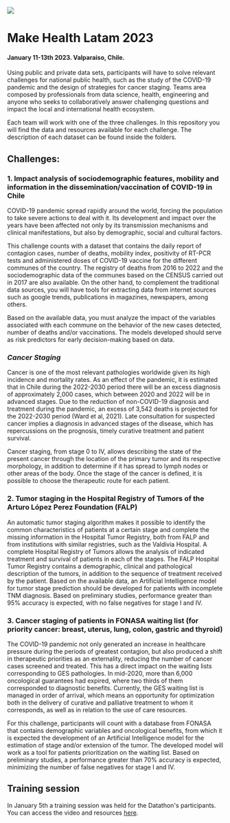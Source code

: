 ![](https://github.com/covasquezv/MakeHealthChile2023/blob/main/src/header-form-datathon.png)

# Make Health Latam 2023
#### January 11-13th 2023. Valparaiso, Chile.

Using public and private data sets, participants will have to solve relevant challenges for national public health, such as the study of the COVID-19 pandemic and the design of strategies for cancer staging. Teams area composed by professionals from data science, health, engineering and anyone who seeks to collaboratively answer challenging questions and impact the local and international health ecosystem.

Each team will work with one of the three challenges. In this repository you will find the data and resources available for each challenge. The description of each dataset can be found inside the folders.

## Challenges:

### **1. Impact analysis of sociodemographic features, mobility and information in the dissemination/vaccination of COVID-19 in Chile**

COVID-19 pandemic spread rapidly around the world, forcing the population to take severe actions to deal with it. Its development and impact over the years have been affected not only by its transmission mechanisms and clinical manifestations, but also by demographic, social and cultural factors.

This challenge counts with a dataset that contains the daily report of contagion cases, number of deaths, mobility index, positivity of RT-PCR tests and administered doses of COVID-19 vaccine for the different communes of the country. The registry of deaths from 2016 to 2022 and the sociodemographic data of the communes based on the CENSUS carried out in 2017 are also  available. On the other hand, to complement the traditional data sources, you will have tools for extracting data from internet sources such as google trends, publications in magazines, newspapers, among others.

Based on the available data, you must analyze the impact of the variables associated with each commune on the behavior of the new cases detected, number of deaths and/or vaccinations. The models developed should serve as risk predictors for early decision-making based on data.

### *Cancer Staging*

Cancer is one of the most relevant pathologies worldwide given its high incidence and mortality rates. As an effect of the pandemic, it is estimated that in Chile during the 2022-2030 period there will be an excess diagnosis of approximately 2,000 cases, which between 2020 and 2022 will be in advanced stages. Due to the reduction of non-COVID-19 diagnosis and treatment during the pandemic,  an excess of 3,542 deaths is projected for the 2022-2030 period (Ward et al, 2021). Late consultation for suspected cancer implies a diagnosis in advanced stages of the disease, which has repercussions on the prognosis, timely curative treatment and patient survival.

Cancer staging, from stage 0 to IV, allows describing the state of the present cancer through the location of the primary tumor and its respective morphology, in addition to determine if it has spread to lymph nodes or other areas of the body. Once the stage of the cancer is defined, it is possible to choose the therapeutic route for each patient.

### 2. **Tumor staging in the Hospital Registry of Tumors of the Arturo López Perez Foundation (FALP)**

An automatic tumor staging algorithm makes it possible to identify the common characteristics of patients at a certain stage and complete the missing information in the Hospital Tumor Registry, both from FALP and from institutions with similar registries, such as the Valdivia Hospital. A complete Hospital Registry of Tumors allows the analysis of indicated treatment and survival of patients in each of the stages.
The FALP Hospital Tumor Registry contains a demographic, clinical and pathological description of the tumors, in addition to the sequence of treatment received by the patient. Based on the available data, an Artificial Intelligence model for tumor stage prediction should be developed for patients with incomplete TNM diagnosis. Based on preliminary studies, performance greater than 95% accuracy is expected, with no false negatives for stage I and IV.

### **3. Cancer staging of patients in FONASA waiting list (for priority cancer: breast, uterus, lung, colon, gastric and thyroid)**

The COVID-19 pandemic not only generated an increase in healthcare pressure during the periods of greatest contagion, but also produced a shift in therapeutic priorities as an externality, reducing the number of cancer cases screened and treated. This has a direct impact on the waiting lists corresponding to GES pathologies. In mid-2020, more than 6,000 oncological guarantees had expired, where two thirds of them corresponded to diagnostic benefits. Currently, the GES waiting list is managed in order of arrival, which means an opportunity for optimization both in the delivery of curative and palliative treatment to whom it corresponds, as well as in relation to the use of care resources.

For this challenge, participants will count with a database from FONASA that contains demographic variables and oncological benefits, from which it is expected the development of an Artificial Intelligence model for the estimation of stage and/or extension of the tumor. The developed model will work as a tool for patients prioritization on the waiting list. Based on preliminary studies, a performance greater than 70% accuracy is expected, minimizing the number of false negatives for stage I and IV.

## Training session

In January 5th a training session was held for the Datathon's participants. You can access the video and resources [here](https://drive.google.com/drive/folders/1eybuc94OgLR4jyRMSdln7fuLiaCMCI5o?usp=sharing).
